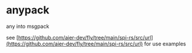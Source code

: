 # anypack

any into msgpack

see [https://github.com/aier-dev/fly/tree/main/spi-rs/src/url](https://github.com/aier-dev/fly/tree/main/spi-rs/src/url) for use examples
